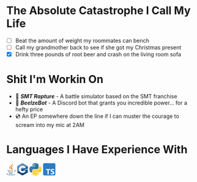<div align='left'> 

# The Absolute Catastrophe I Call My Life
- [ ] Beat the amount of weight my roommates can bench
- [ ] Call my grandmother back to see if she got my Christmas present
- [x] Drink three pounds of root beer and crash on the living room sofa

# Shit I'm Workin On
- 👺 ***SMT Rapture*** - A battle simulator based on the SMT franchise
- 👿 ***BeelzeBot*** - A Discord bot that grants you incredible power... for a hefty price
- 💿 An EP somewhere down the line if I can muster the courage to scream into my mic at 2AM
  
# Languages I Have Experience With
<code><img height="32" src="visuals/java.svg"></code>
<code><img height="32" src="visuals/c++.svg"></code>
<code><img height="32" src="visuals/python.svg"></code>
<code><img height="32" src="visuals/typescript.svg"></code>

<br />

</div>
